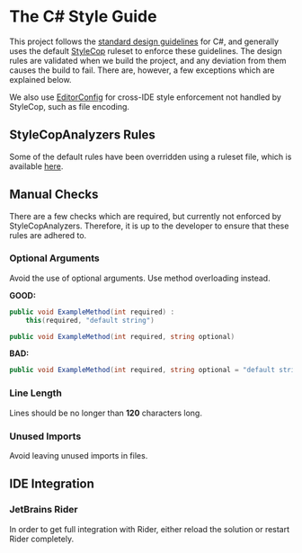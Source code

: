 # The C# Style Guide
This project follows the [standard design guidelines](https://docs.microsoft.com/en-us/dotnet/standard/design-guidelines/index)
for C#, and generally uses the default [StyleCop](https://github.com/DotNetAnalyzers/StyleCopAnalyzers) ruleset to
enforce these guidelines. The design rules are validated when we build the project, and any deviation from them
causes the build to fail. There are, however, a few exceptions which are explained below.

We also use [EditorConfig](https://editorconfig.org/) for cross-IDE style enforcement not handled by StyleCop, such as
file encoding.

## StyleCopAnalyzers Rules
Some of the default rules have been overridden using a ruleset file, which is available [here](./StyleCopCustom.ruleset).

## Manual Checks
There are a few checks which are required, but currently not enforced by StyleCopAnalyzers. Therefore, it is up to the
developer to ensure that these rules are adhered to.

### Optional Arguments
Avoid the use of optional arguments. Use method overloading instead.

**GOOD:**
```c#
public void ExampleMethod(int required) :
    this(required, "default string")

public void ExampleMethod(int required, string optional)
```
**BAD:**
```c#
public void ExampleMethod(int required, string optional = "default string")
```

### Line Length
Lines should be no longer than **120** characters long.

### Unused Imports
Avoid leaving unused imports in files.

## IDE Integration

### JetBrains Rider
In order to get full integration with Rider, either reload the solution or restart Rider completely.

